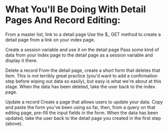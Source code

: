 <h1>What You'll Be Doing With Detail Pages And Record Editing:</h1>

From a master list, link to a detail page
Use the $_ GET method to create a detail page from a link on your index page.

Create a session variable and use it on the detail page
Pass some kind of data from your index page to the detail page as a session variable and display it there.

Delete a record
From the detail page, create a short form that deletes that item. This is not terribly great practice (you'd want to add a confirmation step before wiping out data so easily), but easy is what we're about at this stage. When the data has been deleted, take the user back to the index page.

Update a record
Create a page that allows users to update your data. Copy and paste the form you've been using so far, then, from a query on that editing page, pre-fill the input fields in the form. When the data has been updated, take the user back to the detail page you created in the first step (above).
